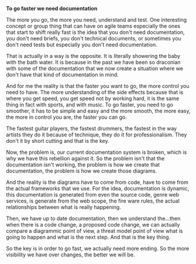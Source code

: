 **To go faster we need documentation**

The more you go, the more you need, understand and test. One interesting concept or group thing that can have on agile teams especially the ones that start to shift really fast is the idea that you don't need documentation, you don't need briefs, you don't technical documents, or sometimes you don't need tests but especially you don't need documentation.

That is actually in a way is the opposite. It is literally showering the baby with the bath water. It is because in the past we have been so draconian with some of the documentation that we now create a situation where we don't have that kind of documentation in mind.

And for me the reality is that the faster you want to go, the more control you need to have. The more understanding of the side effects because that is where you get speed, you get speed not by working hard, it is the same thing in fact with sports, and with music. To go faster, you need to go smoother, it has to be simple and easy and the more smooth, the more easy, the more in control you are, the faster you can go.

The fastest guitar players, the fastest drummers, the fastest in the way artists they do it because of technique, they do it for professionalism. They don't it by short cutting and that is the key.

Now, the problem is, our current documentation system is broken, which is why we have this rebellion against it. So the problem isn't that the documentation isn't working, the problem is how we create that documentation, the problem is how we create those diagrams.

And the reality is the diagrams have to come from code, have to come from the actual frameworks that we use. For the idea, documentation is dynamic, this documentation is generated from even the source code, genre web services, is generate from the web scope, the fire ware rules, the actual relationships between what is really happening.

Then, we have up to date documentation, then we understand the...then when there is a code change, a proposed code change, we can actually compare a diagrammic point of view, a threat model point of view what is going to happen and what is the next step. And that is the key thing.

So the key is in order to go fast, we actually need more ending. So the more visibility we have over changes, the better we will be.
